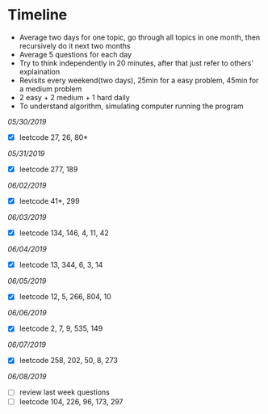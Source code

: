 # Timeline
- Average two days for one topic, go through all topics in one month, then recursively do it next two months
- Average 5 questions for each day
- Try to think independently in 20 minutes, after that just refer to others' explaination
- Revisits every weekend(two days), 25min for a easy problem, 45min for a medium problem
- 2 easy + 2 medium + 1 hard daily
- To understand algorithm, simulating computer running the program

*05/30/2019*
- [x] leetcode 27, 26, 80*

*05/31/2019*
- [x] leetcode 277, 189

*06/02/2019*
- [x] leetcode 41*, 299

*06/03/2019*
- [x] leetcode 134, 146, 4, 11, 42

*06/04/2019*
- [x] leetcode 13, 344, 6, 3, 14

*06/05/2019*
- [x] leetcode 12, 5, 266, 804, 10

*06/06/2019*
- [x] leetcode 2, 7, 9, 535, 149

*06/07/2019*
- [x] leetcode 258, 202, 50, 8, 273

*06/08/2019*
- [ ] review last week questions
- [ ] leetcode 104, 226, 96, 173, 297
